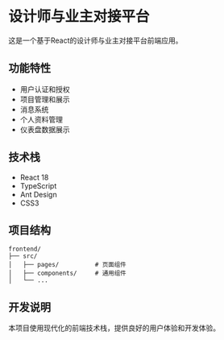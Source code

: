# 设计师与业主对接平台

这是一个基于React的设计师与业主对接平台前端应用。

## 功能特性

- 用户认证和授权
- 项目管理和展示
- 消息系统
- 个人资料管理
- 仪表盘数据展示

## 技术栈

- React 18
- TypeScript
- Ant Design
- CSS3

## 项目结构

```
frontend/
├── src/
│   ├── pages/          # 页面组件
│   ├── components/     # 通用组件
│   └── ...
```

## 开发说明

本项目使用现代化的前端技术栈，提供良好的用户体验和开发体验。
